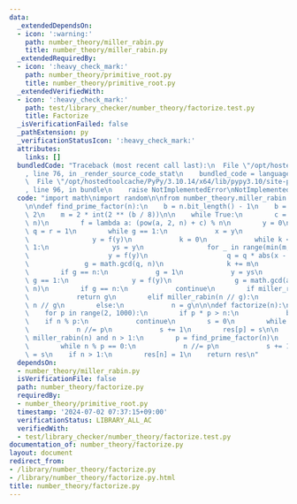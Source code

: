 ```yaml
---
data:
  _extendedDependsOn:
  - icon: ':warning:'
    path: number_theory/miller_rabin.py
    title: number_theory/miller_rabin.py
  _extendedRequiredBy:
  - icon: ':heavy_check_mark:'
    path: number_theory/primitive_root.py
    title: number_theory/primitive_root.py
  _extendedVerifiedWith:
  - icon: ':heavy_check_mark:'
    path: test/library_checker/number_theory/factorize.test.py
    title: Factorize
  _isVerificationFailed: false
  _pathExtension: py
  _verificationStatusIcon: ':heavy_check_mark:'
  attributes:
    links: []
  bundledCode: "Traceback (most recent call last):\n  File \"/opt/hostedtoolcache/PyPy/3.10.14/x64/lib/pypy3.10/site-packages/onlinejudge_verify/documentation/build.py\"\
    , line 76, in _render_source_code_stat\n    bundled_code = language.bundle(\n\
    \  File \"/opt/hostedtoolcache/PyPy/3.10.14/x64/lib/pypy3.10/site-packages/onlinejudge_verify/languages/python.py\"\
    , line 96, in bundle\n    raise NotImplementedError\nNotImplementedError\n"
  code: "import math\nimport random\n\nfrom number_theory.miller_rabin import miller_rabin\n\
    \n\ndef find_prime_factor(n):\n    b = n.bit_length() - 1\n    b = (b >> 2) <<\
    \ 2\n    m = 2 * int(2 ** (b / 8))\n\n    while True:\n        c = random.randrange(1,\
    \ n)\n        f = lambda a: (pow(a, 2, n) + c) % n\n        y = 0\n        g =\
    \ q = r = 1\n        while g == 1:\n            x = y\n            for _ in range(r):\n\
    \                y = f(y)\n            k = 0\n            while k < r and g ==\
    \ 1:\n                ys = y\n                for _ in range(min(m, r - k)):\n\
    \                    y = f(y)\n                    q = q * abs(x - y) % n\n  \
    \              g = math.gcd(q, n)\n                k += m\n            r <<= 1\n\
    \        if g == n:\n            g = 1\n            y = ys\n            while\
    \ g == 1:\n                y = f(y)\n                g = math.gcd(abs(x - y),\
    \ n)\n        if g == n:\n            continue\n        if miller_rabin(g):\n\
    \            return g\n        elif miller_rabin(n // g):\n            return\
    \ n // g\n        else:\n            n = g\n\n\ndef factorize(n):\n    res = {}\n\
    \    for p in range(2, 1000):\n        if p * p > n:\n            break\n    \
    \    if n % p:\n            continue\n        s = 0\n        while n % p == 0:\n\
    \            n //= p\n            s += 1\n        res[p] = s\n\n    while not\
    \ miller_rabin(n) and n > 1:\n        p = find_prime_factor(n)\n        s = 0\n\
    \        while n % p == 0:\n            n //= p\n            s += 1\n        res[p]\
    \ = s\n    if n > 1:\n        res[n] = 1\n    return res\n"
  dependsOn:
  - number_theory/miller_rabin.py
  isVerificationFile: false
  path: number_theory/factorize.py
  requiredBy:
  - number_theory/primitive_root.py
  timestamp: '2024-07-02 07:37:15+09:00'
  verificationStatus: LIBRARY_ALL_AC
  verifiedWith:
  - test/library_checker/number_theory/factorize.test.py
documentation_of: number_theory/factorize.py
layout: document
redirect_from:
- /library/number_theory/factorize.py
- /library/number_theory/factorize.py.html
title: number_theory/factorize.py
---
```

